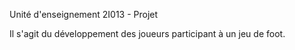 Unité d'enseignement 2I013 - Projet

Il s'agit du développement des joueurs participant à un jeu de foot.

